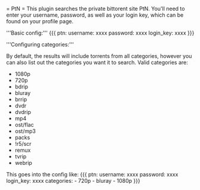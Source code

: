 = PtN =
This plugin searches the private bittorent site PtN. You'll need to enter your username, password, as well as your login key, which can be found on your profile page.

'''Basic config:'''
{{{
ptn:
  username: xxxx
  password: xxxx
  login_key: xxxx
}}}

'''Configuring categories:'''

By default, the results will include torrents from all categories, however you can also list out the categories you want it to search. Valid categories are:
- 1080p
- 720p
- bdrip
- bluray
- brrip
- dvdr
- dvdrip
- mp4
- ost/flac
- ost/mp3
- packs
- !r5/scr
- remux
- tvrip
- webrip

This goes into the config like:
{{{
ptn:
  username: xxxx
  password: xxxx
  login_key: xxxx
  categories:
    - 720p
    - bluray
    - 1080p
}}}